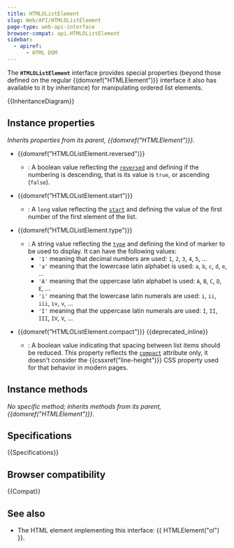 ```yaml
---
title: HTMLOListElement
slug: Web/API/HTMLOListElement
page-type: web-api-interface
browser-compat: api.HTMLOListElement
sidebar:
  - apiref:
      - HTML DOM
---
```


The **`HTMLOListElement`** interface provides special properties (beyond those defined on the regular {{domxref("HTMLElement")}} interface it also has available to it by inheritance) for manipulating ordered list elements.

{{InheritanceDiagram}}

## Instance properties

_Inherits properties from its parent, {{domxref("HTMLElement")}}._

- {{domxref("HTMLOListElement.reversed")}}
  - : A boolean value reflecting the [`reversed`](/en-US/docs/Web/HTML/Reference/Elements/ol#reversed) and defining if the numbering is descending, that is its value is `true`, or ascending (`false`).
- {{domxref("HTMLOListElement.start")}}
  - : A `long` value reflecting the [`start`](/en-US/docs/Web/HTML/Reference/Elements/ol#start) and defining the value of the first number of the first element of the list.
- {{domxref("HTMLOListElement.type")}}
  - : A string value reflecting the [`type`](/en-US/docs/Web/HTML/Reference/Elements/ol#type) and defining the kind of marker to be used to display. It can have the following values:
    - `'1'` meaning that decimal numbers are used: `1`, `2`, `3`, `4`, `5`, …
    - `'a'` meaning that the lowercase latin alphabet is used: `a`, `b`, `c`, `d`, `e`, …
    - `'A'` meaning that the uppercase latin alphabet is used: `A`, `B`, `C`, `D`, `E`, …
    - `'i'` meaning that the lowercase latin numerals are used: `i`, `ii`, `iii`, `iv`, `v`, …
    - `'I'` meaning that the uppercase latin numerals are used: `I`, `II`, `III`, `IV`, `V`, …

- {{domxref("HTMLOListElement.compact")}} {{deprecated_inline}}
  - : A boolean value indicating that spacing between list items should be reduced. This property reflects the [`compact`](/en-US/docs/Web/HTML/Reference/Elements/ol#compact) attribute only, it doesn't consider the {{cssxref("line-height")}} CSS property used for that behavior in modern pages.

## Instance methods

_No specific method; inherits methods from its parent, {{domxref("HTMLElement")}}._

## Specifications

{{Specifications}}

## Browser compatibility

{{Compat}}

## See also

- The HTML element implementing this interface: {{ HTMLElement("ol") }}.
